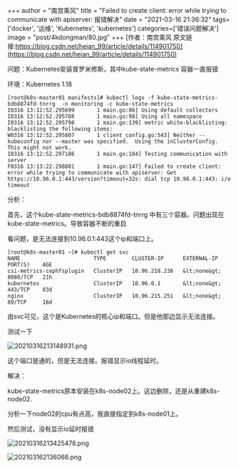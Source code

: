+++
author = "南宫乘风"
title = "Failed to create client: error while trying to communicate with apiserver: 报错解决"
date = "2021-03-16 21:36:32"
tags=['docker', '运维', 'Kubernetes', 'kubernetes']
categories=['错误问题解决']
image = "post/4kdongman/80.jpg"
+++
[作者：南宫乘风   原文链接:https://blog.csdn.net/heian_99/article/details/114901750](https://blog.csdn.net/heian_99/article/details/114901750)

问题：Kubernetes安装普罗米修斯，其中kube-state-metrics 容器一直报错

环境：Kubernetes 1.18

```
[root@k8s-master01 manifests]# kubectl logs -f kube-state-metrics-bdb8874fd-tnrrg  -n monitoring -c kube-state-metrics
I0316 13:12:52.295699       1 main.go:86] Using default collectors
I0316 13:12:52.295788       1 main.go:98] Using all namespace
I0316 13:12:52.295798       1 main.go:139] metric white-blacklisting: blacklisting the following items: 
W0316 13:12:52.295807       1 client_config.go:543] Neither --kubeconfig nor --master was specified.  Using the inClusterConfig.  This might not work.
I0316 13:12:52.297186       1 main.go:184] Testing communication with server
F0316 13:13:22.298801       1 main.go:147] Failed to create client: error while trying to communicate with apiserver: Get https://10.96.0.1:443/version?timeout=32s: dial tcp 10.96.0.1:443: i/o timeout

```

分析：

首先，这个kube-state-metrics-bdb8874fd-tnrrg 中有三个容器。问题出现在kube-state-metrics。导致容器不断的重启

看问题，是无法连接到10.96.0.1:443这个ip和端口上。

```
[root@k8s-master01 ~]# kubectl get svc
NAME                       TYPE        CLUSTER-IP      EXTERNAL-IP   PORT(S)    AGE
csi-metrics-cephfsplugin   ClusterIP   10.96.218.238   &lt;none&gt;        8080/TCP   21h
kubernetes                 ClusterIP   10.96.0.1       &lt;none&gt;        443/TCP    83d
nginx                      ClusterIP   10.96.215.251   &lt;none&gt;        80/TCP     16d

```

由svc可见，这个是Kubernetes的核心ip和端口。但是他那边显示无法连接。

测试一下

![20210316213148931.png](https://img-blog.csdnimg.cn/20210316213148931.png)

这个端口是通的，但是无法连接。报错显示io线程延时。

解决：

kube-state-metrics原本安装在k8s-node02上。这边删除，还是从重建k8s-node02.

分析一下node02的cpu有点高，我直接指定到k8s-node01上。

然后测试，没有显示io延时报错

![20210316213425478.png](https://img-blog.csdnimg.cn/20210316213425478.png)

![202103162136066.png](https://img-blog.csdnimg.cn/202103162136066.png)

 

 
